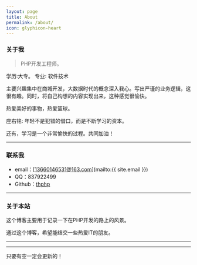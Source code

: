 ```yaml
---
layout: page
title: About
permalink: /about/
icon: glyphicon-heart
---
```


### 关于我

> PHP开发工程师。   

学历:大专。      专业: 软件技术   

主要兴趣集中在商城开发，大数据时代的概念深入我心。写出严谨的业务逻辑，这很有趣。同时，将自己构想的内容实现出来，这种感觉很愉快。   

热爱美好的事物，热爱篮球。

座右铭: 年轻不是犯错的借口，而是不断学习的资本。   

还有，学习是一个非常愉快的过程。共同加油！   

---

### 联系我

* email：[13660146531@163.com](mailto:{{ site.email }})
* QQ：837922499
* Github：[thphp](https://github.com/thphp)

---

### 关于本站   

这个博客主要用于记录一下在PHP开发的路上的风景。

<!-- 2015.5.25 | 
2015.4.24 | 
2015.4.14  |  
2015.4.8      |  
2015.3	       |  
2015.2	       |  
2015.1	       |  
2014.12	       |  
2014.11         |    
2014.5          | -->  

通过这个博客，希望能结交一些热爱IT的朋友。  

---

<!-- #### 友情链接

[羡辙杂俎](http://zhangwenli.com/blog) \| [Anotherhome](https://www.anotherhome.net) \| [Reverland](http://reverland.org/) \| [ZhiLi](http://lizhipower.github.io/) \| [Simmer](http://simmer-jun.github.io/) \| [awthink](http://awthink.net/) \| [Aralic](http://aralic.github.io/)

Comment below to exchange link with me. -->  

---

只要有空一定会更新的！